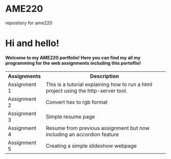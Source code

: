 <!DOCTYPE html>
# AME220
repository for ame220

<html>
<body>
  
<h1> Hi and hello! </h1>
<h4> Welcome to my AME220 portfolio! Here you can find my all my programming for the web assignments including this portoflio!</h4>

<table>
  <tbody>
    <tr><th>Assignments</th><th>Description</th></tr>
    <tr><td> Assignment 1 </td> <td>This is a tutorial explaining how to run a html project using the http-server tool.</td></tr>
    <tr> <td>Assignment 2</td>  <td>Convert hex to rgb format</td></tr>
    <tr> <td>Assignment 3</td>  <td>Simple resume page</td></tr>
    <tr> <td>Assignment 4</td>  <td>Resume from previous assignment but now including an accordion feature</td></tr>
    <tr> <td>Assignment 5</td> <td>Creating a simple slideshow webpage</td></tr>
  </tbody
</table>

  
</body>
</html>
